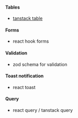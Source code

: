 #### Tables
- [tanstack table](https://tanstack.com/table/latest/docs/framework/react/examples/pagination)
#### Forms
- react hook forms
#### Validation
- zod schema for validation
#### Toast notification
- react toast
#### Query
- react query / tanstack query